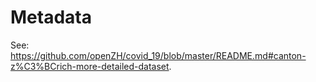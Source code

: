# Metadata
See: https://github.com/openZH/covid_19/blob/master/README.md#canton-z%C3%BCrich-more-detailed-dataset.
